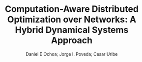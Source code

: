 ---
paperId: 21
author: Daniel E Ochoa; Jorge I. Poveda; Cesar Uribe
publicationauthor: Ochoa, D. E. et al.
title: "Computation-Aware Distributed Optimization over Networks: A Hybrid Dynamical Systems Approach"
pdf: paper_21.pdf
poster: poster_21.png
pitch: https://slideslive.com/38962866/towards-computationaware-distributed-optimization-over-networks?ref=account-folder-87716-folders
type: Oral
topic: Optimization
category: Extended Abstract
link: https://research.latinxinai.org/papers/icml/2021/pdf/paper_21.pdf
conference: icml
year: 2021
tags: icml-2021
location: Virtual
---